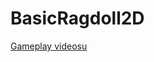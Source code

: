 # BasicRagdoll2D

[Gameplay videosu](https://drive.google.com/drive/folders/1-sgeRl1bxE-0wsKqsILWrDCJpLgQfQ3a?usp=share_link)
